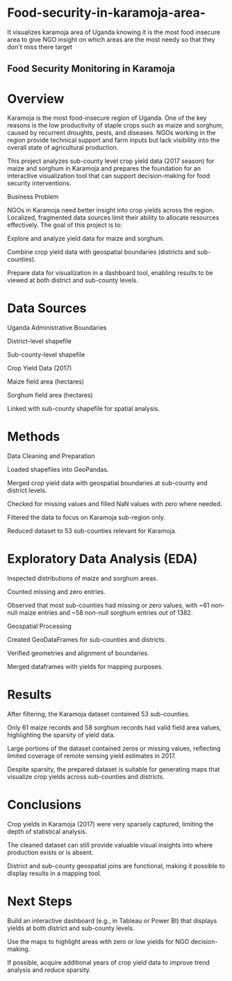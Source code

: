 # Food-security-in-karamoja-area-
It visualizes karamoja area of Uganda knowing it is the most food insecure area to give NGO insight on which areas are the most needy so that they don't miss there target


## Food Security Monitoring in Karamoja
# Overview

Karamoja is the most food-insecure region of Uganda. One of the key reasons is the low productivity of staple crops such as maize and sorghum, caused by recurrent droughts, pests, and diseases. NGOs working in the region provide technical support and farm inputs but lack visibility into the overall state of agricultural production.

This project analyzes sub-county level crop yield data (2017 season) for maize and sorghum in Karamoja and prepares the foundation for an interactive visualization tool that can support decision-making for food security interventions.

Business Problem

NGOs in Karamoja need better insight into crop yields across the region. Localized, fragmented data sources limit their ability to allocate resources effectively. The goal of this project is to:

Explore and analyze yield data for maize and sorghum.

Combine crop yield data with geospatial boundaries (districts and sub-counties).

Prepare data for visualization in a dashboard tool, enabling results to be viewed at both district and sub-county levels.

# Data Sources

Uganda Administrative Boundaries

District-level shapefile

Sub-county-level shapefile

Crop Yield Data (2017)

Maize field area (hectares)

Sorghum field area (hectares)

Linked with sub-county shapefile for spatial analysis.

# Methods

Data Cleaning and Preparation

Loaded shapefiles into GeoPandas.

Merged crop yield data with geospatial boundaries at sub-county and district levels.

Checked for missing values and filled NaN values with zero where needed.

Filtered the data to focus on Karamoja sub-region only.

Reduced dataset to 53 sub-counties relevant for Karamoja.

# Exploratory Data Analysis (EDA)

Inspected distributions of maize and sorghum areas.

Counted missing and zero entries.

Observed that most sub-counties had missing or zero values, with ~61 non-null maize entries and ~58 non-null sorghum entries out of 1382.

Geospatial Processing

Created GeoDataFrames for sub-counties and districts.

Verified geometries and alignment of boundaries.

Merged dataframes with yields for mapping purposes.

# Results

After filtering, the Karamoja dataset contained 53 sub-counties.

Only 61 maize records and 58 sorghum records had valid field area values, highlighting the sparsity of yield data.

Large portions of the dataset contained zeros or missing values, reflecting limited coverage of remote sensing yield estimates in 2017.

Despite sparsity, the prepared dataset is suitable for generating maps that visualize crop yields across sub-counties and districts.

# Conclusions

Crop yields in Karamoja (2017) were very sparsely captured, limiting the depth of statistical analysis.

The cleaned dataset can still provide valuable visual insights into where production exists or is absent.

District and sub-county geospatial joins are functional, making it possible to display results in a mapping tool.

# Next Steps

Build an interactive dashboard (e.g., in Tableau or Power BI) that displays yields at both district and sub-county levels.

Use the maps to highlight areas with zero or low yields for NGO decision-making.

If possible, acquire additional years of crop yield data to improve trend analysis and reduce sparsity.

